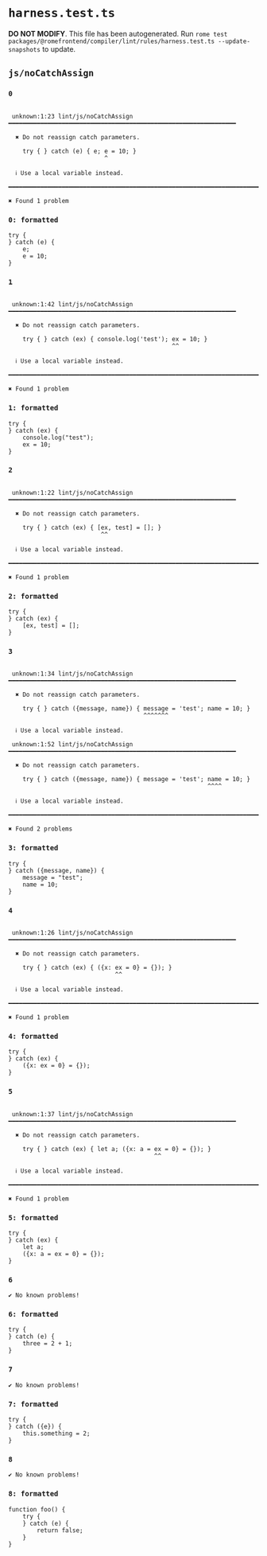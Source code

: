 # `harness.test.ts`

**DO NOT MODIFY**. This file has been autogenerated. Run `rome test packages/@romefrontend/compiler/lint/rules/harness.test.ts --update-snapshots` to update.

## `js/noCatchAssign`

### `0`

```

 unknown:1:23 lint/js/noCatchAssign ━━━━━━━━━━━━━━━━━━━━━━━━━━━━━━━━━━━━━━━━━━━━━━━━━━━━━━━━━━━━━━━━

  ✖ Do not reassign catch parameters.

    try { } catch (e) { e; e = 10; }
                           ^

  ℹ Use a local variable instead.

━━━━━━━━━━━━━━━━━━━━━━━━━━━━━━━━━━━━━━━━━━━━━━━━━━━━━━━━━━━━━━━━━━━━━━━━━━━━━━━━━━━━━━━━━━━━━━━━━━━━

✖ Found 1 problem

```

### `0: formatted`

```
try {
} catch (e) {
	e;
	e = 10;
}

```

### `1`

```

 unknown:1:42 lint/js/noCatchAssign ━━━━━━━━━━━━━━━━━━━━━━━━━━━━━━━━━━━━━━━━━━━━━━━━━━━━━━━━━━━━━━━━

  ✖ Do not reassign catch parameters.

    try { } catch (ex) { console.log('test'); ex = 10; }
                                              ^^

  ℹ Use a local variable instead.

━━━━━━━━━━━━━━━━━━━━━━━━━━━━━━━━━━━━━━━━━━━━━━━━━━━━━━━━━━━━━━━━━━━━━━━━━━━━━━━━━━━━━━━━━━━━━━━━━━━━

✖ Found 1 problem

```

### `1: formatted`

```
try {
} catch (ex) {
	console.log("test");
	ex = 10;
}

```

### `2`

```

 unknown:1:22 lint/js/noCatchAssign ━━━━━━━━━━━━━━━━━━━━━━━━━━━━━━━━━━━━━━━━━━━━━━━━━━━━━━━━━━━━━━━━

  ✖ Do not reassign catch parameters.

    try { } catch (ex) { [ex, test] = []; }
                          ^^

  ℹ Use a local variable instead.

━━━━━━━━━━━━━━━━━━━━━━━━━━━━━━━━━━━━━━━━━━━━━━━━━━━━━━━━━━━━━━━━━━━━━━━━━━━━━━━━━━━━━━━━━━━━━━━━━━━━

✖ Found 1 problem

```

### `2: formatted`

```
try {
} catch (ex) {
	[ex, test] = [];
}

```

### `3`

```

 unknown:1:34 lint/js/noCatchAssign ━━━━━━━━━━━━━━━━━━━━━━━━━━━━━━━━━━━━━━━━━━━━━━━━━━━━━━━━━━━━━━━━

  ✖ Do not reassign catch parameters.

    try { } catch ({message, name}) { message = 'test'; name = 10; }
                                      ^^^^^^^

  ℹ Use a local variable instead.

 unknown:1:52 lint/js/noCatchAssign ━━━━━━━━━━━━━━━━━━━━━━━━━━━━━━━━━━━━━━━━━━━━━━━━━━━━━━━━━━━━━━━━

  ✖ Do not reassign catch parameters.

    try { } catch ({message, name}) { message = 'test'; name = 10; }
                                                        ^^^^

  ℹ Use a local variable instead.

━━━━━━━━━━━━━━━━━━━━━━━━━━━━━━━━━━━━━━━━━━━━━━━━━━━━━━━━━━━━━━━━━━━━━━━━━━━━━━━━━━━━━━━━━━━━━━━━━━━━

✖ Found 2 problems

```

### `3: formatted`

```
try {
} catch ({message, name}) {
	message = "test";
	name = 10;
}

```

### `4`

```

 unknown:1:26 lint/js/noCatchAssign ━━━━━━━━━━━━━━━━━━━━━━━━━━━━━━━━━━━━━━━━━━━━━━━━━━━━━━━━━━━━━━━━

  ✖ Do not reassign catch parameters.

    try { } catch (ex) { ({x: ex = 0} = {}); }
                              ^^

  ℹ Use a local variable instead.

━━━━━━━━━━━━━━━━━━━━━━━━━━━━━━━━━━━━━━━━━━━━━━━━━━━━━━━━━━━━━━━━━━━━━━━━━━━━━━━━━━━━━━━━━━━━━━━━━━━━

✖ Found 1 problem

```

### `4: formatted`

```
try {
} catch (ex) {
	({x: ex = 0} = {});
}

```

### `5`

```

 unknown:1:37 lint/js/noCatchAssign ━━━━━━━━━━━━━━━━━━━━━━━━━━━━━━━━━━━━━━━━━━━━━━━━━━━━━━━━━━━━━━━━

  ✖ Do not reassign catch parameters.

    try { } catch (ex) { let a; ({x: a = ex = 0} = {}); }
                                         ^^

  ℹ Use a local variable instead.

━━━━━━━━━━━━━━━━━━━━━━━━━━━━━━━━━━━━━━━━━━━━━━━━━━━━━━━━━━━━━━━━━━━━━━━━━━━━━━━━━━━━━━━━━━━━━━━━━━━━

✖ Found 1 problem

```

### `5: formatted`

```
try {
} catch (ex) {
	let a;
	({x: a = ex = 0} = {});
}

```

### `6`

```
✔ No known problems!

```

### `6: formatted`

```
try {
} catch (e) {
	three = 2 + 1;
}

```

### `7`

```
✔ No known problems!

```

### `7: formatted`

```
try {
} catch ({e}) {
	this.something = 2;
}

```

### `8`

```
✔ No known problems!

```

### `8: formatted`

```
function foo() {
	try {
	} catch (e) {
		return false;
	}
}

```
